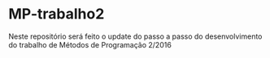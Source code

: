 # MP-trabalho2
Neste repositório será feito o update do passo a passo do desenvolvimento do trabalho de Métodos de Programação 2/2016
